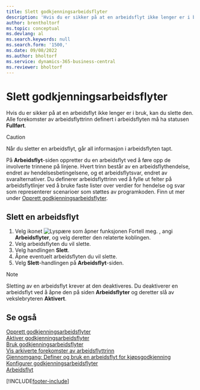 ```yaml
---
title: Slett godkjenningsarbeidsflyter
description: 'Hvis du er sikker på at en arbeidsflyt ikke lenger er i bruk, kan du slette den. Alle forekomster av arbeidsflyttrinn definert i arbeidsflyten må ha statusen **Fullført**.'
author: brentholtorf
ms.topic: conceptual
ms.devlang: al
ms.search.keywords: null
ms.search.form: '1500,'
ms.date: 09/08/2022
ms.author: bholtorf
ms.service: dynamics-365-business-central
ms.reviewer: bholtorf
---
```

# Slett godkjenningsarbeidsflyter

Hvis du er sikker på at en arbeidsflyt ikke lenger er i bruk, kan du slette den. Alle forekomster av arbeidsflyttrinn definert i arbeidsflyten må ha statusen **Fullført**.

> [!CAUTION]
> Når du sletter en arbeidsflyt, går all informasjon i arbeidsflyten tapt.

På **Arbeidsflyt**-siden oppretter du en arbeidsflyt ved å føre opp de involverte trinnene på linjene. Hvert trinn består av en arbeidsflythendelse, endret av hendelsesbetingelsene, og et arbeidsflytsvar, endret av svaralternativer. Du definerer arbeidsflyttrinn ved å fylle ut felter på arbeidsflytlinjer ved å bruke faste lister over verdier for hendelse og svar som representerer scenarioer som støttes av programkoden. Finn ut mer under [Opprett godkjenningsarbeidsflyter](across-how-to-create-workflows.md).

## Slett en arbeidsflyt

1. Velg ikonet ![Lyspære som åpner funksjonen Fortell meg.](media/ui-search/search_small.png "Fortell hva du vil gjøre") , angi **Arbeidsflyter**, og velg deretter den relaterte koblingen.
2. Velg arbeidsflyten du vil slette.
3. Velg handlingen **Slett**.
4. Åpne eventuelt arbeidsflyten du vil slette.
5. Velg **Slett**-handlingen på **Arbeidsflyt**-siden.

> [!NOTE]
> Sletting av en arbeidsflyt krever at den deaktiveres. Du deaktiverer en arbeidsflyt ved å åpne den på siden **Arbeidsflyter** og deretter slå av vekslebryteren **Aktivert**.

## Se også

[Opprett godkjenningsarbeidsflyter](across-how-to-create-workflows.md)  
[Aktiver godkjenningsarbeidsflyter](across-how-to-enable-workflows.md)  
[Bruk godkjenningsarbeidsflyter](across-use-workflows.md)  
[Vis arkiverte forekomster av arbeidsflyttrinn](across-how-to-view-archived-workflow-step-instances.md)  
[Gjennomgang: Definer og bruk en arbeidsflyt for kjøpsgodkjenning](walkthrough-setting-up-and-using-a-purchase-approval-workflow.md)  
[Konfigurer godkjenningsarbeidsflyter](across-set-up-workflows.md)  
[Arbeidsflyt](across-workflow.md)  

[!INCLUDE[footer-include](includes/footer-banner.md)]
